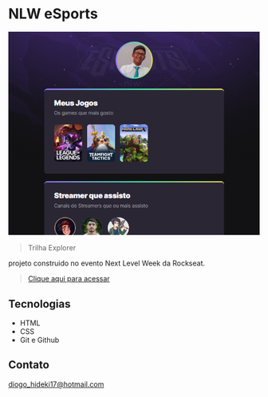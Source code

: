 # NLW eSports 

![preview](./.github/preview.png)


> Trilha Explorer

projeto construido no evento Next Level Week da Rockseat.

> [Clique aqui para acessar](https://https://diogohideki1.github.io/works/nlw/)

## Tecnologias

- HTML
- CSS
- Git e Github

## Contato

diogo_hideki17@hotmail.com